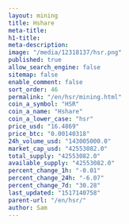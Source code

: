 ```yaml
---
layout: mining
title: Hshare
meta-title: 
h1-title: 
meta-description: 
image: "/media/12318137/hsr.png"
published: true
allow_search_engine: false
sitemap: false
enable_comment: false
sort_order: 46
permalink: "/en/hsr/mining.html"
coin_a_symbol: "HSR"
coin_a_name: "Hshare"
coin_a_lower_case: "hsr"
price_usd: "16.4869"
price_btc: "0.00140318"
24h_volume_usd: "143005000.0"
market_cap_usd: "42553082.0"
total_supply: "42553082.0"
available_supply: "42553082.0"
percent_change_1h: "-0.01"
percent_change_24h: "-6.07"
percent_change_7d: "30.28"
last_updated: "1517140758"
parent-url: "/en/hsr/"
author: Sam
---
```


